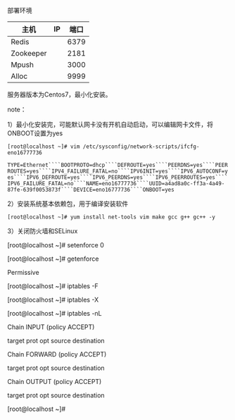 部署环境

| 主机 | IP | 端口 |
| --- | --- | --- |
| Redis |  | 6379 |
| Zookeeper |  | 2181 |
| Mpush |  | 3000 |
| Alloc |  | 9999 |

服务器版本为Centos7，最小化安装。

note：

1）最小化安装完，可能默认网卡没有开机自动启动，可以编辑网卡文件，将ONBOOT设置为yes

`[root@localhost ~]# vim /etc/sysconfig/network-scripts/ifcfg-eno16777736`

`TYPE=Ethernet````BOOTPROTO=dhcp````DEFROUTE=yes````PEERDNS=yes````PEERROUTES=yes````IPV4_FAILURE_FATAL=no````IPV6INIT=yes````IPV6_AUTOCONF=yes````IPV6_DEFROUTE=yes````IPV6_PEERDNS=yes````IPV6_PEERROUTES=yes````IPV6_FAILURE_FATAL=no````NAME=eno16777736````UUID=a4ad8a0c-ff3a-4a49-87fe-639f0053873f````DEVICE=eno16777736````ONBOOT=yes`

2）安装系统基本依赖包，用于编译安装软件

`[root@localhost ~]# yum install net-tools vim make gcc g++ gc++ -y`

3）关闭防火墙和SELinux

\[root@localhost ~\]\# setenforce 0

\[root@localhost ~\]\# getenforce

Permissive

\[root@localhost ~\]\# iptables -F

\[root@localhost ~\]\# iptables -X

\[root@localhost ~\]\# iptables -nL

Chain INPUT \(policy ACCEPT\)

target prot opt source destination

Chain FORWARD \(policy ACCEPT\)

target prot opt source destination

Chain OUTPUT \(policy ACCEPT\)

target prot opt source destination

\[root@localhost ~\]\#


